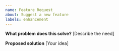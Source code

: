 ```yaml
---
name: Feature Request
about: Suggest a new feature
labels: enhancement
---
```


**What problem does this solve?**
[Describe the need]

**Proposed solution**
[Your idea]